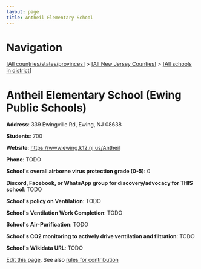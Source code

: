 ```yaml
---
layout: page
title: Antheil Elementary School
---
```

# Navigation

[[All countries/states/provinces]](../../..) > [[All New Jersey Counties]](../..) > [[All schools in district]](..)

# Antheil Elementary School (Ewing Public Schools)

**Address**: 339 Ewingville Rd, Ewing, NJ 08638

**Students**: 700

**Website**: <https://www.ewing.k12.nj.us/Antheil>

**Phone**: TODO

**School's overall airborne virus protection grade (0-5)**: 0

**Discord, Facebook, or WhatsApp group for discovery/advocacy for THIS school**: TODO

**School's policy on Ventilation**: TODO

**School's Ventilation Work Completion**: TODO

**School's Air-Purification**: TODO

**School's CO2 monitoring to actively drive ventilation and filtration**: TODO

**School's Wikidata URL**: TODO


[Edit this page](https://github.com/ventilate-schools/NJ/edit/main/./Ewing_Public_Schools/Antheil_Elementary_School.md). See also [rules for contribution](../../../contribution-rules/)